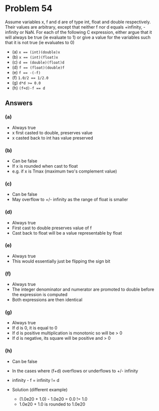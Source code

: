 # Problem 54

Assume variables x, f and d are of type int, float and double respectively.
Their values are arbitrary, except that neither f nor d equals +infinity, -infinity or NaN.
For each of the following C expression, either argue that it will always be true
(ie evaluate to 1) or give a value for the variables such that it is not true (ie evaluates to 0)

- (a) `x == (int)(double)x`
- (b) `x == (int)(float)x`
- (c) `d == (double)(float)d`
- (d) `f == (float)(double)f`
- (e) `f == -(-f)`
- (f) `1.0/2 == 1/2.0`
- (g) `d*d >= 0.0`
- (h) `(f+d)-f == d`

## Answers

### (a)

- Always true
- x first casted to double, preserves value
- x casted back to int has value preserved

### (b)

- Can be false
- If x is rounded when cast to float
- e.g. if x is Tmax (maximum two's complement value)

### (c)

- Can be false
- May overflow to +/- infinity as the range of float is smaller

### (d)

- Always true
- First cast to double preserves value of f
- Cast back to float will be a value representable by float

### (e)

- Always true
- This would essentially just be flipping the sign bit

### (f)

- Always true
- The integer denominator and numerator are promoted to double before the expression is computed
- Both expressions are then identical

### (g)

- Always true
- If d is 0, it is equal to 0
- If d is positive multiplication is monotonic so will be > 0
- If d is negative, its square will be positive and > 0

### (h)

- Can be false
- In the cases where (f+d) overflows or underflows to +/- infinity
- infinity - f = infinity != d

- Solution (different example)
  - (1.0e20 + 1.0) - 1.0e20 = 0.0 != 1.0
  - 1.0e20 + 1.0 is rounded to 1.0e20
